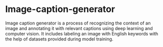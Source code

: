 # Image-caption-generator
Image caption generator is a process of recognizing the context of an image and annotating it with relevant captions using deep learning and computer vision. It includes labeling an image with English keywords with the help of datasets provided during model training.
